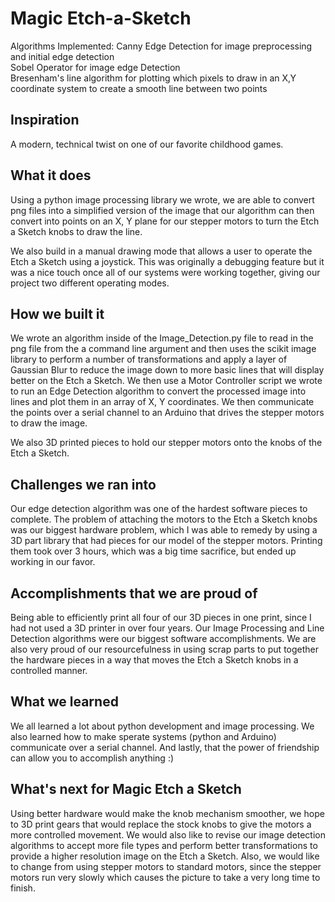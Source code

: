 # Magic Etch-a-Sketch

Algorithms Implemented:
  Canny Edge Detection for image preprocessing and initial edge detection  
  Sobel Operator for image edge Detection  
  Bresenham's line algorithm for plotting which pixels to draw in an X,Y coordinate system to create a smooth line between two points  

## Inspiration
A modern, technical twist on one of our favorite childhood games.

## What it does
Using a python image processing library we wrote, we are able to convert png files into a simplified version of the image that our algorithm can then convert into points on an X, Y plane for our stepper motors to turn the Etch a Sketch knobs to draw the line.

We also build in a manual drawing mode that allows a user to operate the Etch a Sketch using a joystick. This was originally a debugging feature but it was a nice touch once all of our systems were working together, giving our project two different operating modes.  

## How we built it
We wrote an algorithm inside of the Image_Detection.py file to read in the png file from the a command line argument and then uses the scikit image library to perform a number of transformations and apply a layer of Gaussian Blur to reduce the image down to more basic lines that will display better on the Etch a Sketch. We then use a Motor Controller script we wrote to run an Edge Detection algorithm to convert the processed image into lines and plot them in an array of X, Y coordinates. We then communicate the points over a serial channel to an Arduino that drives the stepper motors to draw the image.

We also 3D printed pieces to hold our stepper motors onto the knobs of the Etch a Sketch.

## Challenges we ran into
Our edge detection algorithm was one of the hardest software pieces to complete. The problem of attaching the motors to the Etch a Sketch knobs was our biggest hardware problem, which I was able to remedy by using a 3D part library that had pieces for our model of the stepper motors. Printing them took over 3 hours, which was a big time sacrifice, but ended up working in our favor.

## Accomplishments that we are proud of
Being able to efficiently print all four of our 3D pieces in one print, since I had not used a 3D printer in over four years.
Our Image Processing and Line Detection algorithms were our biggest software accomplishments. We are also very proud of our resourcefulness in using scrap parts to put together the hardware pieces in a way that moves the Etch a Sketch knobs in a controlled manner.  

## What we learned
We all learned a lot about python development and image processing. We also learned how to make sperate systems (python and Arduino) communicate over a serial channel. And lastly, that the power of friendship can allow you to accomplish anything :)

## What's next for Magic Etch a Sketch
Using better hardware would make the knob mechanism smoother, we hope to 3D print gears that would replace the stock knobs to give the motors a more controlled movement. We would also like to revise our image detection algorithms to accept more file types and perform better transformations to provide a higher resolution image on the Etch a Sketch. Also, we would like to change from using stepper motors to standard motors, since the stepper motors run very slowly which causes the picture to take a very long time to finish.
